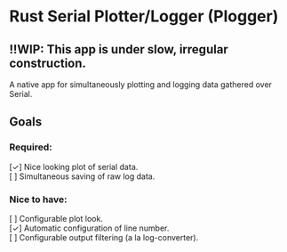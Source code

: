 # Rust Serial Plotter/Logger (Plogger)

## !!WIP: This app is under slow, irregular construction.

A native app for simultaneously plotting and logging data gathered over Serial.

## Goals
### Required:
[✓] Nice looking plot of serial data.  
[ ] Simultaneous saving of raw log data.  

### Nice to have:
[ ] Configurable plot look.  
[✓] Automatic configuration of line number.  
[ ] Configurable output filtering (a la log-converter).